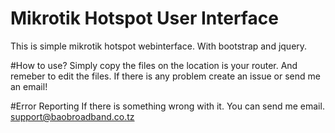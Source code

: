 # Mikrotik Hotspot User Interface
This is simple mikrotik hotspot webinterface. With bootstrap and jquery.  

#How to use?
Simply copy the files on the location is your router. And remeber to edit the files. If there is any problem create an issue or send me an email!

#Error Reporting
If there is something wrong with it. You can send me email.
support@baobroadband.co.tz
